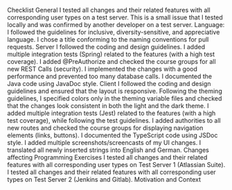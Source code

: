 Checklist
General
 I tested all changes and their related features with all corresponding user types on a test server.
 This is a small issue that I tested locally and was confirmed by another developer on a test server.
 Language: I followed the guidelines for inclusive, diversity-sensitive, and appreciative language.
 I chose a title conforming to the naming conventions for pull requests.
Server
 I followed the coding and design guidelines.
 I added multiple integration tests (Spring) related to the features (with a high test coverage).
 I added @PreAuthorize and checked the course groups for all new REST Calls (security).
 I implemented the changes with a good performance and prevented too many database calls.
 I documented the Java code using JavaDoc style.
Client
 I followed the coding and design guidelines and ensured that the layout is responsive.
 Following the theming guidelines, I specified colors only in the theming variable files and checked that the changes look consistent in both the light and the dark theme.
 I added multiple integration tests (Jest) related to the features (with a high test coverage), while following the test guidelines.
 I added authorities to all new routes and checked the course groups for displaying navigation elements (links, buttons).
 I documented the TypeScript code using JSDoc style.
 I added multiple screenshots/screencasts of my UI changes.
 I translated all newly inserted strings into English and German.
Changes affecting Programming Exercises
 I tested all changes and their related features with all corresponding user types on Test Server 1 (Atlassian Suite).
 I tested all changes and their related features with all corresponding user types on Test Server 2 (Jenkins and Gitlab).
Motivation and Context
